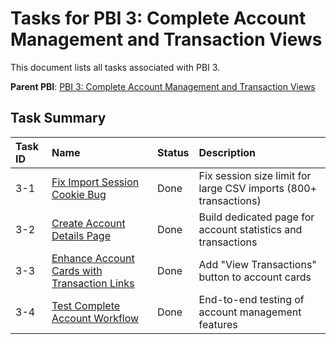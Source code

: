 # Tasks for PBI 3: Complete Account Management and Transaction Views

This document lists all tasks associated with PBI 3.

**Parent PBI**: [PBI 3: Complete Account Management and Transaction Views](./prd.md)

## Task Summary

| Task ID | Name | Status | Description |
| :--- | :--- | :---- | :--- |
| 3-1 | [Fix Import Session Cookie Bug](./3-1.md) | Done | Fix session size limit for large CSV imports (800+ transactions) |
| 3-2 | [Create Account Details Page](./3-2.md) | Done | Build dedicated page for account statistics and transactions |
| 3-3 | [Enhance Account Cards with Transaction Links](./3-3.md) | Done | Add "View Transactions" button to account cards |
| 3-4 | [Test Complete Account Workflow](./3-4.md) | Done | End-to-end testing of account management features |


